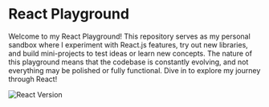 # React Playground

Welcome to my React Playground! This repository serves as my personal sandbox where I experiment with React.js features, try out new libraries, and build mini-projects to test ideas or learn new concepts. The nature of this playground means that the codebase is constantly evolving, and not everything may be polished or fully functional. Dive in to explore my journey through React!

![React Version](https://shields.io/badge/react-black?logo=react&style=for-the-badge)